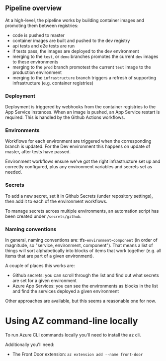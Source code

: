 ## Pipeline overview

At a high-level, the pipeline works by building container images and promoting them between registries:

 * code is pushed to master
 * container images are built and pushed to the dev registry
 * api tests and e2e tests are run
 * if tests pass, the images are deployed to the dev environment
 * merging to the `test`, or `demo` branches promotes the current `dev` images to these environments
 * merging to the `prod` branch promotest the current `test` image to the production environment
 * merging to the `infrastructure` branch triggers a refresh of supporting infrastructure (e.g. container registries)

### Deployment

Deployment is triggered by webhooks from the container registries to the App Service instances. When an image is pushed, an App Service restart is required. This is handled by the Github Actions workflows.

### Environments

Workflows for each environment are triggered when the corresponding branch is updated. For the Dev environment this happens on update of master, after tests have passed.

Environment workflows ensure we've got the right infrastructure set up and correctly configured, plus any environment variables and secrets set as needed.

### Secrets

To add a new secret, set it in Github Secrets (under repository settings), then add it to each of the environment workflows.

To manage secrets across multiple environments, an automation script has been created under `/secrets/github`.

### Naming conventions

In general, naming conventions are: tfs-`environment`-`component` (in order of magnitude, so "service, environment, component"). That means a list of things will sort alphabetically into blocks of items that work together (e.g. all items that are part of a given environment).

A couple of places this works are:
 * Github secrets: you can scroll through the list and find out what secrets are set for a given environment
 * Azure App Services: you can see the environments as blocks in the list and find the services deployed a given environment

Other approaches are available, but this seems a reasonable one for now.

# Using AZ command-line locally

To run Azure CLI commands locally you'll need to install the az cli.

Additionally you'll need:
 * The Front Door extension: `az extension add --name front-door`